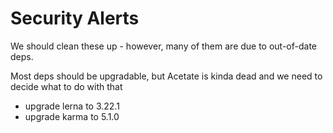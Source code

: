 
# Security Alerts
We should clean these up - however, many of them are due to out-of-date deps.

Most deps should be upgradable, but Acetate is kinda dead and we need to decide what to do with that

- upgrade lerna to 3.22.1
- upgrade karma to 5.1.0


